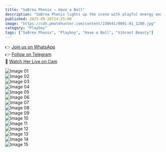 ```yaml
---
title: "SaBrea Phenix – Have a Ball"
description: "SaBrea Phenix lights up the scene with playful energy and sultry charm in this vibrant Playboy set."
published: 2025-09-26T14:25:00
image: "https://cdn.pmatehunter.com/content/230641/0001-01_1200.jpg"
category: "Playboy"
tags: ["SaBrea Phenix", "Playboy", "Have a Ball", "Vibrant Beauty"]
---
```


👉 [Join us on WhatsApp](https://redirecting-kappa.vercel.app/)  
👉 [Follow on Telegram](https://redirecting-kappa.vercel.app/)  
🔞 [Watch Her Live on Cam](https://redirecting-kappa.vercel.app/)  

![Image 01](https://cdn.pmatehunter.com/content/230641/0001-01_1200.jpg)  
![Image 02](https://cdn.pmatehunter.com/content/230641/0001-02_1200.jpg)  
![Image 03](https://cdn.pmatehunter.com/content/230641/0001-03_1200.jpg)  
![Image 04](https://cdn.pmatehunter.com/content/230641/0001-04_1200.jpg)  
![Image 05](https://cdn.pmatehunter.com/content/230641/0001-05_1200.jpg)  
![Image 06](https://cdn.pmatehunter.com/content/230641/0001-06_1200.jpg)  
![Image 07](https://cdn.pmatehunter.com/content/230641/0001-07_1200.jpg)  
![Image 08](https://cdn.pmatehunter.com/content/230641/0001-08_1200.jpg)  
![Image 09](https://cdn.pmatehunter.com/content/230641/0001-09_1200.jpg)  
![Image 10](https://cdn.pmatehunter.com/content/230641/0001-10_1200.jpg)  
![Image 11](https://cdn.pmatehunter.com/content/230641/0001-11_1200.jpg)  
![Image 12](https://cdn.pmatehunter.com/content/230641/0001-12_1200.jpg)  
![Image 13](https://cdn.pmatehunter.com/content/230641/0001-13_1200.jpg)  
![Image 14](https://cdn.pmatehunter.com/content/230641/0001-14_1200.jpg)  
![Image 15](https://cdn.pmatehunter.com/content/230641/0001-15_1200.jpg)
